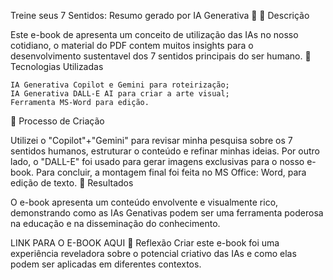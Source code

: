 Treine seus 7 Sentidos: Resumo gerado por IA Generativa 🌌
📒 Descrição

Este e-book de apresenta um conceito de utilização das IAs no nosso cotidiano, o material do PDF contem muitos insights para o desenvolvimento sustentavel dos 7 sentidos principais do ser humano.
🤖 Tecnologias Utilizadas

    IA Generativa Copilot e Gemini para roteirização;
    IA Generativa DALL-E AI para criar a arte visual;
    Ferramenta MS-Word para edição.

🧐 Processo de Criação

Utilizei o "Copilot"+"Gemini" para revisar minha pesquisa sobre os 7 sentidos humanos, estruturar o conteúdo e refinar minhas ideias. Por outro lado, o "DALL-E" foi usado para gerar imagens exclusivas para o nosso e-book. Para concluir, a montagem final foi feita no MS Office: Word, para edição de texto.
🚀 Resultados

O e-book apresenta um conteúdo envolvente e visualmente rico, demonstrando como as IAs Genativas podem ser uma ferramenta poderosa na educação e na disseminação do conhecimento.

LINK PARA O E-BOOK AQUI
💭 Reflexão
Criar este e-book foi uma experiência reveladora sobre o potencial criativo das IAs e como elas podem ser aplicadas em diferentes contextos.
